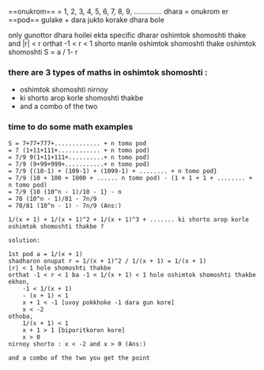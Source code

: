==onukrom== = 1, 2, 3, 4, 5, 6, 7, 8, 9, ..............
dhara = onukrom er ==pod== gulake + dara jukto korake dhara bole

only gunottor dhara hoilei ekta specific dharar oshimtok shomoshti thake
and |r| < r orthat -1 < r < 1 shorto manle oshimtok shomoshti thake 
oshimtok shomoshti S = a / 1- r

### there are 3 types of maths in oshimtok shomoshti :
 - oshimtok shomoshti nirnoy
 - ki shorto arop korle shomoshti thakbe
 - and a combo of the two
### time to do some math examples
```
S = 7+77+777+............. + n tomo pod
= 7 (1+11+111+............ + n tomo pod)
= 7/9 9(1+11+111+..........+ n tomo pod)
= 7/9 (9+99+999+...........+ n tomo pod)
= 7/9 {(10-1) + (109-1) + (1099-1) + ........ + n tomo pod}
= 7/9 (10 + 100 + 1000 + ...... n tomo pod) - (1 + 1 + 1 + ........ + n tomo pod)
= 7/9 {10 (10^n - 1)/10 - 1} - n
= 70 (10^n - 1)/81 - 7n/9 
= 70/81 (10^n - 1) - 7n/9 (Ans:)
```

```
1/(x + 1) + 1/(x + 1)^2 + 1/(x + 1)^3 + ....... ki shorto arop korle oshimtok shomoshti thakbe ?

solution:

1st pod a = 1/(x + 1)
shadharon onupat r = 1/(x + 1)^2 / 1/(x + 1) = 1/(x + 1)
|r| < 1 hole shomoshti thakbe
orthat -1 < r < 1 ba -1 < 1/(x + 1) < 1 hole oshimtok shomoshti thakbe 
ekhon,
	-1 < 1/(x + 1)
	- (x + 1) < 1
	x + 1 < -1 [uvoy pokkhoke -1 dara gun kore]
	x < -2
othoba,
	1/(x + 1) < 1
	x + 1 > 1 [biporitkoron kore]
	x > 0
nirnoy shorto : x < -2 and x > 0 (Ans:)
```

```
and a combo of the two you get the point
```
